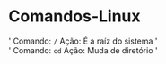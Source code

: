 # Comandos-Linux

'
Comando: `/`
Ação: É a raíz do sistema
'
<br>
'
Comando: `cd`
Ação: Muda de diretório
'

